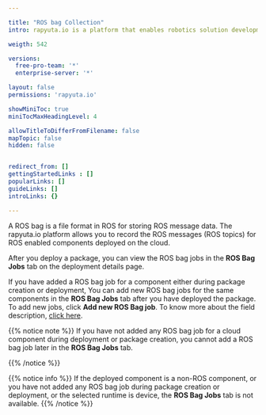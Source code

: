 ```yaml
---

title: "ROS bag Collection"
intro: rapyuta.io is a platform that enables robotics solution development by providing the necessary software infrastructure and facilitating the interaction between multiple stakeholders who contribute to the solution development.

weigth: 542

versions:
  free-pro-team: '*'
  enterprise-server: '*'

layout: false
permissions: 'rapyuta.io'

showMiniToc: true
miniTocMaxHeadingLevel: 4

allowTitleToDifferFromFilename: false
mapTopic: false
hidden: false


redirect_from: []
gettingStartedLinks : []
popularLinks: []
guideLinks: []
introLinks: {}

---
```




A ROS bag is a file format in ROS for storing ROS message data. The rapyuta.io platform allows you to record the ROS messages (ROS topics) for ROS enabled components deployed on the cloud.

After you deploy a package, you can view the ROS bag jobs in the **ROS Bag Jobs** tab on the deployment details page.


If you have added a ROS bag job for a component either during package creation or deployment, You can add new ROS bag jobs for the same components in the **ROS Bag Jobs** tab after you have deployed the package. To add new jobs, click **Add new ROS Bag job**. To know more about the field description, [click here](/developer-guide/create-software-packages/ros-support/#creating-rosbag-jobs).

{{% notice note %}}
If you have not added any ROS bag job for a cloud component during deployment or package creation, you cannot add a ROS bag job later in the **ROS Bag Jobs** tab.

{{% /notice %}}

{{% notice info %}}
If the deployed component is a non-ROS component, or you have not added any ROS bag job during package creation or deployment, or the selected runtime is device, the **ROS Bag Jobs** tab is not available.
{{% /notice %}}
